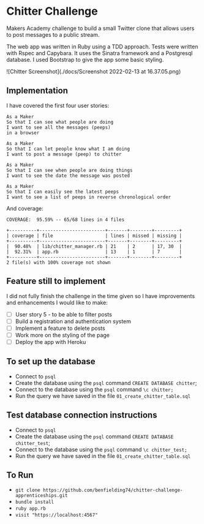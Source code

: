 # Chitter Challenge

Makers Academy challenge to build a small Twitter clone that allows users to post messages to a public stream.

The web app was written in Ruby using a TDD approach. Tests were written with Rspec and Capybara. It uses the Sinatra framework and a Postgresql database. I used Bootstrap to give the app some basic styling.

![Chitter Screenshot](./docs/Screenshot 2022-02-13 at 16.37.05.png)

## Implementation

I have covered the first four user stories:
```
As a Maker
So that I can see what people are doing
I want to see all the messages (peeps)
in a browser
```

```
As a Maker
So that I can let people know what I am doing  
I want to post a message (peep) to chitter
```

```
As a Maker
So that I can see when people are doing things
I want to see the date the message was posted
```

```
As a Maker
So that I can easily see the latest peeps
I want to see a list of peeps in reverse chronological order
```
And coverage:

```
COVERAGE:  95.59% -- 65/68 lines in 4 files

+----------+------------------------+-------+--------+---------+
| coverage | file                   | lines | missed | missing |
+----------+------------------------+-------+--------+---------+
|  90.48%  | lib/chitter_manager.rb | 21    | 2      | 17, 30  |
|  92.31%  | app.rb                 | 13    | 1      | 7       |
+----------+------------------------+-------+--------+---------+
2 file(s) with 100% coverage not shown
```
## Feature still to implement

I did not fully finish the challenge in the time given so I have improvements and enhancements I would like to make:
- [ ] User story 5 - to be able to filter posts
- [ ] Build a registration and authentication system
- [ ] Implement a feature to delete posts
- [ ] Work more on the styling of the page
- [ ] Deploy the app with Heroku

## To set up the database

* Connect to `psql`
* Create the database using the `psql` command `CREATE DATABASE chitter`;
* Connect to the database using the `psql` command `\c chitter;`
* Run the query we have saved in the file `01_create_chitter_table.sql`

## Test database connection instructions

* Connect to `psql`
* Create the database using the `psql` command `CREATE DATABASE chitter_test`;
* Connect to the database using the `psql` command `\c chitter_test;`
* Run the query we have saved in the file `01_create_chitter_table.sql`

## To Run

* `git clone https://github.com/benfielding74/chitter-challenge-apprenticeships.git`
* `bundle install`
* `ruby app.rb`
* `visit "https://localhost:4567"`
